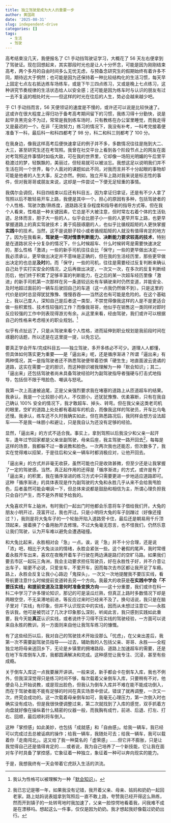 ```yaml
---
title: 独立驾驶是成为大人的重要一步
author: 黄国政
date: '2025-08-31'
slug: independent-drive
categories: []
tags:
  - 生活
  - 驾驶
---
```


<!--more-->

高考结束没几天，我便报名了 C1 手动挡驾驶证学习，大概花了 56 天左右便拿到了驾驶证。现在回想起来，其实那段时光也是让人十分怀念，可能是因为刚刚结束高考，两个多月的自由时间多么无忧无虑，与预备念研究生的假期始终有着许多不同，期待远大于惘然；也可能是因为还保持着一种比较结构化的生活习惯，每天早上固定七点左右抵达练车场练车，或是下午三四点练习，又或是晚上七点练习，这种讲究节奏规律的生活状态给人以安全感；还可能是因为练车时与认识的朋友有过一去不复返的相处时光——但这样的时光在往后的人生，势必会越来越少吧。

于 C1 手动挡而言，56 天便领证的速度是不慢的，或许还可以说是比较快速了。这或许在很大程度上得归功于备考高考期间留下的习惯，我练习得十分勤快，说是起早贪黑完全不为过，常常是我到练车场时，只有教练在办公室里睡觉，而我走得又是最迟的一个。在非「无效努力」练习的情况下，我没有补考，一科考完接着便准备下一科，最后科一和科四都考了 98 分，科二和科三则都考了 100 分。

在我身边，像我这样高考后便快速拿证的例子并不多，多数情况往往是拖到大二、大三，甚至研究生还在考驾照。我曾在社交平台上看到各个阶段节点上的网友在面对考驾照这件事情时如临大敌，可在我的世界里，它却像一场阳光明媚的午后里平稳渡过的梦，轻飘飘的，美丽过，但轻易就可以被淡忘。我想这足以说明我们并不生活在同一个世界，每个人面对的课题如此不同，对我而言并不十分起眼的事物却可能是他者的人生大事，反之亦然。例如，独立开车上路对我来说是标志性的事件，但对我哥哥或朋友来说，这却是一件尝试一下便无足轻重的事情。

我偶尔会调侃，科目四结束以后还有科目五，因为拿证归拿证，还是有不少人拿了驾照以后不敢轻易开车上路，我便是其中一个。担心的原因有多种，包括驾驶者的个人性格、驾驶次数/熟练度，道路路况复杂程度和指导者的指导方式等。但在我个人看来，性格是一种关键因素，它总是不大被注意，但时常左右着个体的生活轨迹。总体而言，胆子大一些的人，似乎会比胆子小一些的人更早开车上路，也更早掌握道路上的真实驾驶技术；勇于捣鼓琢磨的人，也似乎比循规蹈矩的人更快掌握**实践**中的技术。当然，这不是说胆子较小或者循规蹈矩的人就没有值得肯定的地方了。因为在我看来，**驾驶是一项对情景判断能力、决断能力要求较高的技术**，特别是在道路状况十分复杂的情况下，什么时候超车、什么时候转弯是需要快速决定的，那么性格「激进」一些的新手司机往往会比「保守」一些的更早做出决定——我必须承认，更早做出决定并不意味是正确的，但在我的生活经历里，那些更早做出决定的也总是**及时**的。而「保守」一些的司机，往往是需要经过反复判断来确认自己处于实打实安全的情况，之后再做出决定，一次又一次，在多次的反复判断经历后，他们终于积累了足够丰富的判断能力，在之后的某一次超车经历里像「激进」的新手司机第一次那样在另一条道较远处有车辆驶来时仍然变道，并能安全、及时地超过面前的一辆车后驶回自己的车道（这一点我仍然做不到）。只是这里的代价是初时总显得犹犹豫豫、慢慢吞吞——当然这也有可能是危险的。在这个基础上，我以己度人，深知自己是后者这一类型，不禁觉得像我这样的人是不是更适合做一些积累性、技术性较强的工作？而像我哥哥，他似乎在销售这一类同样对即时反应较强的工作中则表现得游刃有余。从这里来看，经由驾驶，我们或许可以根据自己的性格来考虑相关的职业规划。[^1]

[^1]: 我认为性格可以被理解为一种「[默会知识](https://zh.wikipedia.org/zh-cn/%E9%9A%90%E6%80%A7%E7%9F%A5%E8%AF%86)」。

似乎有点扯远了，只是从驾驶来看个人性格，进而延伸到职业规划是我前段时间在琢磨的话题，所以还是在这里提一提，以免忘记。

要真正学会开车/完成科目五——独立驾驶，多开多练必不可少。道理人人都懂，但具体如何落实更为重要——是「逼出来」呢，还是循序渐进？所谓「逼出来」有两种情况，其一是指驾驶者还不熟悉驾驶便带着恐惧「硬生生」地直面波云诡谲的道路，这实在需要一定的胆识，而这种胆识被我理解为一种「默会知识」；其二，「逼出来」还包括驾驶者尚未具备驾驶经验时为副驾驶指导者强硬与打击式地指导，包括但不限于甩脸色、嘲讽与怒吼。

我第一次上高速被追尾，正是父亲强烈要求我在堵塞的道路上从匝道超车的结果。我承认，我是一个比较胆小的人，不仅胆小，还犹犹豫豫、优柔寡断，只有在我自己确认 100% 安全的情况下，我才敢超车、掉头、转弯。但在我父亲这类老司机的眼里，空旷的道路上处处都有着超车的机会，而像我这样的驾驶员，开车比乌龟还慢。我承认，练车还不久时我确实如此，但在熟悉路况后，我同样会想方设法超车——不是我一味胆小和避让，只是我自认为还没有足够的经验。

显然，「逼出来」的方式不适合我。事实上，拿到驾照以后我没少和父亲一起开车，逢年过节回家都是父亲坐副驾驶，母亲后座，我主驾驶一路开回去[^2]，每每是这样的场景，我都躲不过一番说教和脸色。一次两次我也还能忍，但次数多了，我实在觉得难以招架，于是往后和父亲一辆车时都消极应对，让他开回去。

[^2]: 我已忘记是哪一年，如果我没有记错，我开着父亲、母亲、姑妈和奶奶一起回老家。路上姑妈说表姐拿到驾照后一直不敢上路，夸赞我已经开得这么熟练，然而开到镇子的一处转弯地时我加速了，父亲一脸惊愕地看着我，问我难不成是在漂移吗。想起这么一件事，仅仅是因为奶奶。我才想起我好像载过奶奶出行。

「逼出来」的方式并非毫无收获，虽然可能也只是收效甚微，但至少还是让我掌握了一定的驾驶感。当然，真正起作用的还得是「循序渐进」的方式，或许是有了「逼出来」的积累，我在循序渐进的练习方式中只需要更进一步地适应道路即可。这种「循序渐进」的具体表现是作为副驾驶的大兔和永胜几乎从来不会给我甩脸色，后者虽然可能会嘲讽一下，但总体来说都是鼓励和相信为主，所谓心理负担我只会自行产生，而不是外界赋予给我的。

大兔喜欢开车上硇洲，有时我们一起出门时他都会乐意将车子借给我们开。大兔的朋友小明开过，茂富开过，我也开过。只是小明将大兔的车子刮蹭过（好像还撞过？），我则是将大兔车子的一个轮胎开陷入道路旁卡住，最后还是朝易用千斤顶顶起来，接着换了个备用胎开去修理。不过大兔毫无怨言，也不怪我们，仍然乐意让我们驾驶，认为开车难以避免会遭遇碰撞。

和大兔比起来，永胜相对会「急」一点。诶，说「急」并不十分合理，还是说「浓」吧，相比于大兔淡淡的情绪，永胜会紧张一些。这个暑假的尾声，我时常缠着永胜开车出来，喜欢在夜晚开着车子行驶在两边满是路灯的空旷马路。如果我们要去市区一起玩三角洲，我会主动要求担任驾驶员，好在永胜性子好，并不介意让出车子，喻更不必说，只爱坐车，不爱开车，因而每次去市区都让我开足了车瘾。路上，永胜会反复让我小心路边「鬼探头」，一次又一次地提醒我不要压实线，看导航要注意什么时候提前变道转去另一个方向。我最大的收获是**在实践中学会「不要压实线」**和**提前变道及注意何时准备变换方向**——这十分重要，我们或许在科一科二中学习了许多理论知识，那记的可是滚瓜烂熟，但真正上路时多数情况下却是两眼空空，不无呆滞地前进，等反应过来时已经来不及了。换句话说，我只是在脑子里对「实线」有印象，但并不认识现实中的实线，因而从未想过注意它——永胜告诉我，他可是被罚过了几次才印象那么深刻，听闻此言，我只感到实践如此重要，我今天能**真正**认识实线，或者说终于习得不压实线的驾驶经验，一方面可以说来自永胜的教训，另一方面则来自他让我驾车练习的慷慨。

有了这些经历以后，我对自己的驾驶技术开始没那么「忧虑」，在父亲出差后，我第一次不需要副驾驶员指导——过去，辅助我的人包括父亲、哥哥、永胜——全程独立地将母亲送回乡下，无论是乡镇里的拥堵路段、道路上加速超车的需要，还是在地下车库倒车入库，我都圆满解决和完成。这种感觉让我专注、沉浸，甚至有些成瘾。

关于倒车入库这一点我要展开讲讲。一般来说，新手都会卡在倒车入库，我也不例外，但我深深觉得只是练习时间不够，每次载着父亲倒车入库，只要稍有不对，他便会马上开始说教，或是现出脸色，但我认为倒车入库并不难在能不能成功倒入，而在于驾驶者能不能有足够的时间在真实场景中尝试，错误了就再调整，一次又一次，终究会成功的。这一次载着母亲倒车如可，我毫无心理压力，第一次倒入时也确实没有成功，但是我很快便调整过来，第二次就找到了入库的感觉，双手抓着方向盘就好像在操纵着什么精密的仪器一般，而我胸有成竹，前进、后退、打左、打右、回顺，最后顺利将车倒入。

这种「掌控感」如此美妙，也包括「成就感」和「自由感」。给我一辆车，我已经可以完成过去总被诟病的操作；给我一辆车，我随处可去；给我一辆车，我可以载着你「走南闯北」。这又给了我一种莫名的「虚荣感」……但它并不膨胀，只是让我觉得自己还是值得肯定的……或者说，我为自己培养了一个新技能，它让我在面对车子时具备了掌控感，它象征着一种独立，象征着一种可以奔向现实的能力。

于是，我想我终有一天会带着它虎跃入生活的洪流。